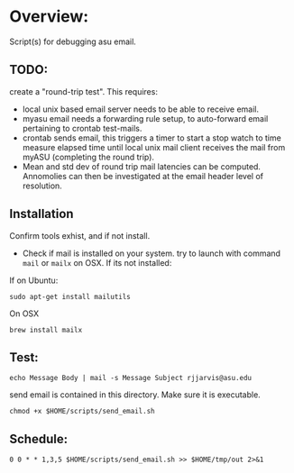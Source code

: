 # Overview:
Script(s) for debugging asu email. 

## TODO:
create a "round-trip test". This requires:
* local unix based email server needs to be able to receive email.
* myasu email needs a forwarding rule setup, to auto-forward email pertaining to crontab test-mails.
* crontab sends email, this triggers a timer to start a stop watch to time measure elapsed time until local unix mail client receives the mail from myASU (completing the round trip).
* Mean and std dev of round trip mail latencies can be computed. Annomolies can then be investigated at the email header level of resolution.

## Installation
Confirm tools exhist, and if not install.

* Check if mail is installed on your system. 
try to launch with command `mail` or `mailx` on OSX. If its not installed:

If on Ubuntu:
```
sudo apt-get install mailutils
```
On OSX
```
brew install mailx
```
## Test:
```
echo Message Body | mail -s Message Subject rjjarvis@asu.edu
```
send email is contained in this directory. Make sure it is executable.
```
chmod +x $HOME/scripts/send_email.sh
```
## Schedule:
```
0 0 * * 1,3,5 $HOME/scripts/send_email.sh >> $HOME/tmp/out 2>&1
```
